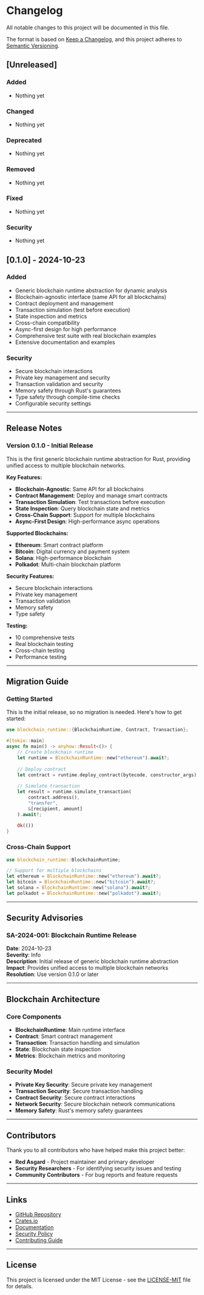 # Changelog

All notable changes to this project will be documented in this file.

The format is based on [Keep a Changelog](https://keepachangelog.com/en/1.0.0/),
and this project adheres to [Semantic Versioning](https://semver.org/spec/v2.0.0.html).

## [Unreleased]

### Added
- Nothing yet

### Changed
- Nothing yet

### Deprecated
- Nothing yet

### Removed
- Nothing yet

### Fixed
- Nothing yet

### Security
- Nothing yet

## [0.1.0] - 2024-10-23

### Added
- Generic blockchain runtime abstraction for dynamic analysis
- Blockchain-agnostic interface (same API for all blockchains)
- Contract deployment and management
- Transaction simulation (test before execution)
- State inspection and metrics
- Cross-chain compatibility
- Async-first design for high performance
- Comprehensive test suite with real blockchain examples
- Extensive documentation and examples

### Security
- Secure blockchain interactions
- Private key management and security
- Transaction validation and security
- Memory safety through Rust's guarantees
- Type safety through compile-time checks
- Configurable security settings

---

## Release Notes

### Version 0.1.0 - Initial Release

This is the first generic blockchain runtime abstraction for Rust, providing unified access to multiple blockchain networks.

**Key Features:**
- **Blockchain-Agnostic**: Same API for all blockchains
- **Contract Management**: Deploy and manage smart contracts
- **Transaction Simulation**: Test transactions before execution
- **State Inspection**: Query blockchain state and metrics
- **Cross-Chain Support**: Support for multiple blockchains
- **Async-First Design**: High-performance async operations

**Supported Blockchains:**
- **Ethereum**: Smart contract platform
- **Bitcoin**: Digital currency and payment system
- **Solana**: High-performance blockchain
- **Polkadot**: Multi-chain blockchain platform

**Security Features:**
- Secure blockchain interactions
- Private key management
- Transaction validation
- Memory safety
- Type safety

**Testing:**
- 10 comprehensive tests
- Real blockchain testing
- Cross-chain testing
- Performance testing

---

## Migration Guide

### Getting Started

This is the initial release, so no migration is needed. Here's how to get started:

```rust
use blockchain_runtime::{BlockchainRuntime, Contract, Transaction};

#[tokio::main]
async fn main() -> anyhow::Result<()> {
    // Create blockchain runtime
    let runtime = BlockchainRuntime::new("ethereum").await?;
    
    // Deploy contract
    let contract = runtime.deploy_contract(bytecode, constructor_args).await?;
    
    // Simulate transaction
    let result = runtime.simulate_transaction(
        contract.address(),
        "transfer",
        &[recipient, amount]
    ).await?;
    
    Ok(())
}
```

### Cross-Chain Support

```rust
use blockchain_runtime::BlockchainRuntime;

// Support for multiple blockchains
let ethereum = BlockchainRuntime::new("ethereum").await?;
let bitcoin = BlockchainRuntime::new("bitcoin").await?;
let solana = BlockchainRuntime::new("solana").await?;
let polkadot = BlockchainRuntime::new("polkadot").await?;
```

---

## Security Advisories

### SA-2024-001: Blockchain Runtime Release

**Date**: 2024-10-23  
**Severity**: Info  
**Description**: Initial release of generic blockchain runtime abstraction  
**Impact**: Provides unified access to multiple blockchain networks  
**Resolution**: Use version 0.1.0 or later  

---

## Blockchain Architecture

### Core Components

- **BlockchainRuntime**: Main runtime interface
- **Contract**: Smart contract management
- **Transaction**: Transaction handling and simulation
- **State**: Blockchain state inspection
- **Metrics**: Blockchain metrics and monitoring

### Security Model

- **Private Key Security**: Secure private key management
- **Transaction Security**: Secure transaction handling
- **Contract Security**: Secure contract interactions
- **Network Security**: Secure blockchain network communications
- **Memory Safety**: Rust's memory safety guarantees

---

## Contributors

Thank you to all contributors who have helped make this project better:

- **Red Asgard** - Project maintainer and primary developer
- **Security Researchers** - For identifying security issues and testing
- **Community Contributors** - For bug reports and feature requests

---

## Links

- [GitHub Repository](https://github.com/redasgard/blockchain-runtime)
- [Crates.io](https://crates.io/crates/blockchain-runtime)
- [Documentation](https://docs.rs/blockchain-runtime)
- [Security Policy](SECURITY.md)
- [Contributing Guide](CONTRIBUTING.md)

---

## License

This project is licensed under the MIT License - see the [LICENSE-MIT](LICENSE-MIT) file for details.
